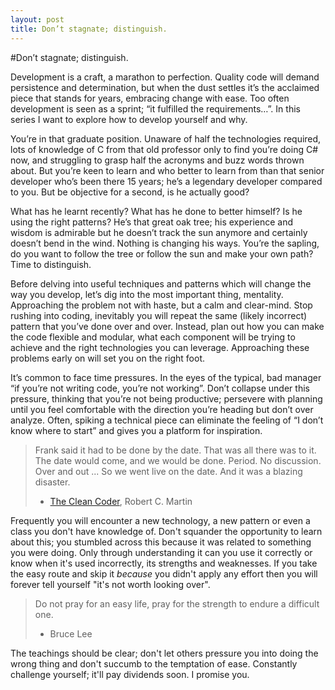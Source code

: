 ```yaml
---
layout: post
title: Don’t stagnate; distinguish.
---
```


#Don’t stagnate; distinguish.

Development is a craft, a marathon to perfection. Quality code will demand persistence and determination, but when the dust settles it’s the acclaimed piece that stands for years, embracing change with ease. Too often development is seen as a sprint; “it fulfilled the requirements…”. In this series I want to explore how to develop yourself and why.

You’re in that graduate position. Unaware of half the technologies required, lots of knowledge of C from that old professor only to find you’re doing C# now, and struggling to grasp half the acronyms and buzz words thrown about. But you’re keen to learn and who better to learn from than that senior developer who’s been there 15 years; he’s a legendary developer compared to you. But be objective for a second, is he actually good? 

What has he learnt recently? What has he done to better himself? Is he using the right patterns? He’s that great oak tree; his experience and wisdom is admirable but he doesn’t track the sun anymore and certainly doesn’t bend in the wind. Nothing is changing his ways. You’re the sapling, do you want to follow the tree or follow the sun and make your own path? Time to distinguish.

Before delving into useful techniques and patterns which will change the way you develop, let’s dig into the most important thing, mentality. Approaching the problem not with haste, but a calm and clear-mind. Stop rushing into coding, inevitably you will repeat the same (likely incorrect) pattern that you’ve done over and over. Instead, plan out how you can make the code flexible and modular, what each component will be trying to achieve and the right technologies you can leverage. Approaching these problems early on will set you on the right foot.

It’s common to face time pressures. In the eyes of the typical, bad manager “if you’re not writing code, you’re not working”. Don’t collapse under this pressure, thinking that you’re not being productive; persevere with planning until you feel comfortable with the direction you’re heading but don’t over analyze. Often, spiking a technical piece can eliminate the feeling of “I don’t know where to start” and gives you a platform for inspiration.

> Frank said it had to be done by the date. That was all there was to it. The date would come, and we would be done. Period. No discussion. Over and out ... So we went live on the date. And it was a blazing disaster.
> - [The Clean Coder](http://www.amazon.com/Clean-Coder-Conduct-Professional-Programmers/dp/0137081073/ref=sr_1_1?s=books&ie=UTF8&qid=1326135682&sr=1-1), Robert C. Martin

Frequently you will encounter a new technology, a new pattern or even a class you don't have knowledge of. Don't squander the opportunity to learn about this; you stumbled across this because it was related to something you were doing. Only through understanding it can you use it correctly or know when it's used incorrectly, its strengths and weaknesses. If you take the easy route and skip it *because* you didn't apply any effort then you will forever tell yourself "it's not worth looking over".

> Do not pray for an easy life, pray for the strength to endure a difficult one.
> - Bruce Lee

The teachings should be clear; don't let others pressure you into doing the wrong thing and don't succumb to the temptation of ease. Constantly challenge yourself; it'll pay dividends soon. I promise you.
